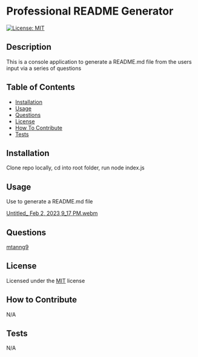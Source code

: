 # Professional README Generator
[![License: MIT](https://img.shields.io/badge/License-MIT-brightgreen.svg)](https://opensource.org/licenses/MIT)

## Description

This is a console application to generate a README.md file from the users input via a series of questions

## Table of Contents
  
- [Installation](#installation)
- [Usage](#usage)
- [Questions](#questions)
- [License](#license)
- [How To Contribute](#how-to-contribute)
- [Tests](#tests)


## Installation

Clone repo locally, cd into root folder, run node index.js


## Usage

Use to generate a README.md file

[Untitled_ Feb 2, 2023 9_17 PM.webm](https://user-images.githubusercontent.com/118089627/216498968-c934dd5b-4f74-44cc-878d-2319c796d8c0.webm)


## Questions

[mtanng9](https://github.com/mtanng9)


## License

Licensed under the [MIT](https://choosealicense.com/licenses/mit/) license  

## How to Contribute

N/A

## Tests

N/A
